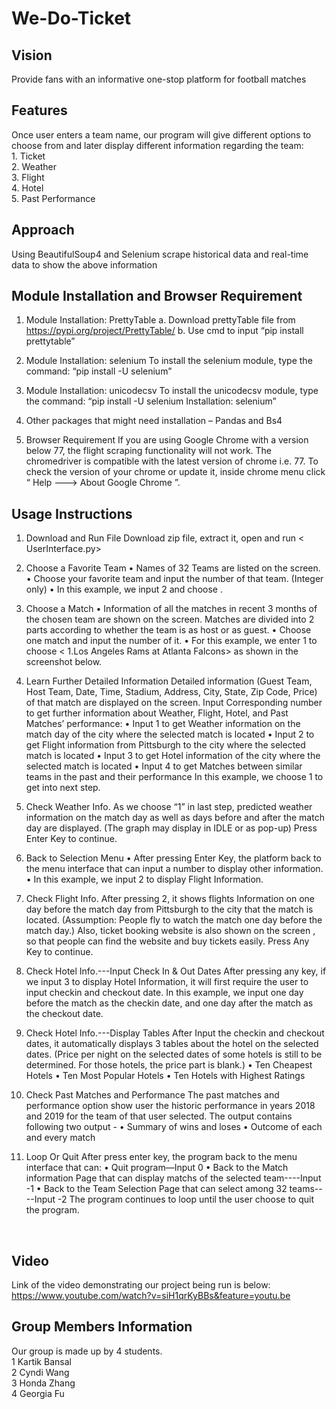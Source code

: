 # We-Do-Ticket

## Vision
Provide fans with an informative one-stop platform for football matches 

## Features
Once user enters a team name, our program will give different options to choose from and later display different information regarding the team:
<br>1. Ticket
<br>2. Weather
<br>3. Flight
<br>4. Hotel
<br>5. Past Performance

## Approach
Using BeautifulSoup4 and Selenium scrape historical data and real-time data to show the above information

## Module Installation and Browser Requirement
1.	Module Installation: PrettyTable
a.	Download prettyTable file from https://pypi.org/project/PrettyTable/
b.	Use cmd to input “pip install prettytable”
 
2.	Module Installation: selenium
To install the selenium module, type the command:
 “pip install -U selenium”
3.	Module Installation: unicodecsv
To install the unicodecsv module, type the command:
“pip install -U selenium Installation: selenium”
4.	Other packages that might need installation –
Pandas and Bs4
5.	Browser Requirement
If you are using Google Chrome with a version below 77, the flight scraping functionality will not work. The chromedriver is compatible with the latest version of chrome i.e. 77. To check the version of your chrome or update it, inside chrome menu click “ Help ---> About Google Chrome ”.
 

## Usage Instructions
1.	Download and Run File
Download zip file, extract it, open and run < UserInterface.py> 
 
2.	Choose a Favorite Team
•	Names of 32 Teams are listed on the screen. 
•	Choose your favorite team and input the number of that team. (Integer only)
•	In this example, we input 2 and choose <Atlanta Falcons>.
 

3.	Choose a Match
•	Information of all the matches in recent 3 months of the chosen team are shown on the screen. Matches are divided into 2 parts according to whether the team is as host or as guest. 
•	Choose one match and input the number of it.
•	For this example, we enter 1 to choose < 1.Los Angeles Rams at Atlanta Falcons> as shown in the screenshot below.
 
4.	Learn Further Detailed Information 
Detailed information (Guest Team, Host Team, Date, Time, Stadium, Address, City, State, Zip Code, Price) of that match are displayed on the screen. 
Input Corresponding number to get further information about Weather, Flight, Hotel, and Past Matches’ performance:
•	Input 1 to get Weather information on the match day of the city where the selected match is located
•	Input 2 to get Flight information from Pittsburgh to the city where the selected match is located
•	Input 3 to get Hotel information of the city where the selected match is located
•	Input 4 to get Matches between similar teams in the past and their performance
In this example, we choose 1 to get into next step.
 

5.	Check Weather Info.
As we choose “1” in last step, predicted weather information on the match day as well as days before and after the match day are displayed. (The graph may display in IDLE or as pop-up)
Press Enter Key to continue.
 
6.	Back to Selection Menu
•	After pressing Enter Key, the platform back to the menu interface that can input a number to display other information.
•	In this example, we input 2 to display Flight Information.
 

7.	Check Flight Info.
After pressing 2, it shows flights Information on one day before the match day from Pittsburgh to the city that the match is located. (Assumption: People fly to watch the match one day before the match day.)
Also, ticket booking website is also shown on the screen , so that people can find the website and buy tickets easily.
Press Any Key to continue.
 

8.	Check Hotel Info.---Input Check In & Out Dates 
After pressing any key, if we input 3 to display Hotel Information, it will first require the user to input checkin and checkout date. In this example, we input one day before the match as the checkin date, and one day after the match as the checkout date.
 

9.	Check Hotel Info.---Display Tables 
After Input the checkin and checkout dates, it automatically displays 3 tables about the hotel on the selected dates. (Price per night on the selected dates of some hotels is still to be determined. For those hotels, the price part is blank.)
•	Ten Cheapest Hotels
•	Ten Most Popular Hotels
•	Ten Hotels with Highest Ratings


10.	Check Past Matches and Performance 
The past matches and performance option show user the historic performance in years 2018 and 2019 for the team of that user selected. The output contains following two output -
•	Summary of wins and loses
•	Outcome of each and every match


11.	Loop Or Quit
After press enter key, the program back to the menu interface that can:
•	Quit program—Input 0
•	Back to the Match information Page that can display matchs of the selected team----Input -1
•	Back to the Team Selection Page that can select among 32 teams----Input -2
The program continues to loop until the user choose to quit the program.

 
## Video
Link of the video demonstrating our project being run is below:
https://www.youtube.com/watch?v=siH1qrKyBBs&feature=youtu.be 


## Group Members Information
Our group is made up by 4 students.<br>
1	Kartik Bansal<br>
2	Cyndi Wang<br>
3	Honda Zhang<br>
4	Georgia Fu<br>


